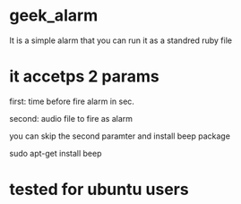 geek_alarm
==========

It is a simple alarm that you can run it as a standred ruby file


it accetps 2 params 
==========



first: time before fire alarm in sec.

second: audio file to fire as alarm


you can skip the second paramter and install beep package 

sudo apt-get install beep

tested for ubuntu users
==========
